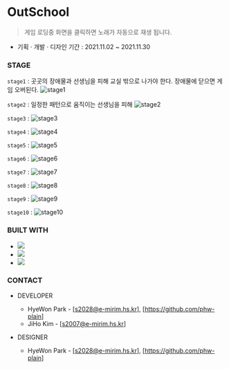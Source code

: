# OutSchool

> 게임 로딩중 화면을 클릭하면 노래가 자동으로 재생 됩니다.

* 기획 · 개발 · 디자인 기간 : 2021.11.02 ~ 2021.11.30

### STAGE
```stage1``` : 곳곳의 장애물과 선생님을 피해 교실 밖으로 나가야 한다. 장애물에 닫으면 게임 오버된다.
![stage1](https://user-images.githubusercontent.com/79081836/150797028-48f13f9b-5af2-4186-a077-93923d31add7.PNG)

```stage2``` : 일정한 패턴으로 움직이는 선생님을 피해
![stage2](https://user-images.githubusercontent.com/79081836/150797321-6b023cb5-f01b-4b79-a0d8-5fd0cb5bb841.PNG)

```stage3``` : 
![stage3](https://user-images.githubusercontent.com/79081836/150797424-71e362da-7630-4b11-9302-a6a6d3f16b2e.PNG)

```stage4``` : 
![stage4](https://user-images.githubusercontent.com/79081836/150797446-09c9f0a9-c61b-4803-8104-36b0862e773b.PNG)

```stage5``` : 
![stage5](https://user-images.githubusercontent.com/79081836/150797472-23c9b653-0eaf-4c17-ac2e-9ae838cbf9e4.png)

```stage6``` : 
![stage6](https://user-images.githubusercontent.com/79081836/150973994-4eb74dea-12ed-40ca-9d38-c16fbe6ef0cc.png)

```stage7``` : 
![stage7](https://user-images.githubusercontent.com/79081836/150974044-aa511ffc-6e73-42ff-91b5-4c0c3ced2b81.png)

```stage8``` : 
![stage8](https://user-images.githubusercontent.com/79081836/150993380-59cd8747-4839-46ea-8784-32c4a36a06c5.png)

```stage9``` : 
![stage9](https://user-images.githubusercontent.com/79081836/150993449-0736e1b2-77df-4155-bac3-adb28c4c4491.png)

```stage10``` : 
![stage10](https://user-images.githubusercontent.com/79081836/150993674-10b9e535-52b3-45a7-9413-edfa3d09325a.png)

### BUILT WITH

* <img src="https://img.shields.io/badge/HTML5-E34F26?style=flat-square&logo=HTML5&logoColor=white"/></a>
* <img src="https://img.shields.io/badge/CSS3-1572B6?style=flat-square&logo=CSS3&logoColor=white"/></a>
* <img src="https://img.shields.io/badge/JavaScript-F7DF1E?style=flat-square&logo=JavaScript&logoColor=white"/></a>

### CONTACT

* DEVELOPER
  * HyeWon Park - [s2028@e-mirim.hs.kr], [https://github.com/phw-plain]
  * JiHo Kim - [s2007@e-mirim.hs.kr]

* DESIGNER
  * HyeWon Park - [s2028@e-mirim.hs.kr], [https://github.com/phw-plain]
